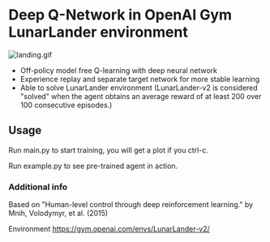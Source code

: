 # Deep Q-Network in OpenAI Gym LunarLander environment
![landing.gif](https://user-images.githubusercontent.com/13645811/88183990-d9a72200-cc3a-11ea-9e87-319f46316169.gif)

* Off-policy model free Q-learning with deep neural network
* Experience replay and separate target network for more stable learning
* Able to solve LunarLander environment (LunarLander-v2 is considered "solved" when the agent obtains an average reward of at least 200 over 100 consecutive episodes.)

## Usage

Run main.py to start training, you will get a plot if you ctrl-c.

Run example.py to see pre-trained agent in action.


### Additional info
Based on
"Human-level control through deep reinforcement learning." by Mnih, Volodymyr, et al. (2015)

Environment
https://gym.openai.com/envs/LunarLander-v2/
